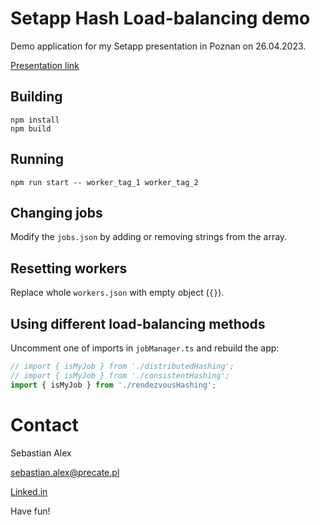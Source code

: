 # Setapp Hash Load-balancing demo

Demo application for my Setapp presentation in Poznan on 26.04.2023.

[Presentation link](https://docs.google.com/presentation/d/11mcWu-8RKfx6iHt5S543qfmvfukUJVp50vrOGQe3HJc/edit?usp=sharing)

## Building

```
npm install
npm build
```

## Running

```
npm run start -- worker_tag_1 worker_tag_2
```

## Changing jobs

Modify the `jobs.json` by adding or removing strings from the array.

## Resetting workers

Replace whole `workers.json` with empty object (`{}`).

## Using different load-balancing methods

Uncomment one of imports in `jobManager.ts` and rebuild the app:

```typescript
// import { isMyJob } from './distributedHashing';
// import { isMyJob } from './consistentHashing';
import { isMyJob } from './rendezvousHashing';
```

# Contact

Sebastian Alex

sebastian.alex@precate.pl

[Linked.in](https://www.linkedin.com/in/sebastian-alex/)

Have fun!
